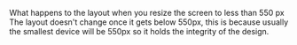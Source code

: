 What happens to the layout when you resize the screen to less than 550 px
The layout doesn't change once it gets below 550px, this is because usually the smallest device will be 550px so it holds the integrity of the design.
